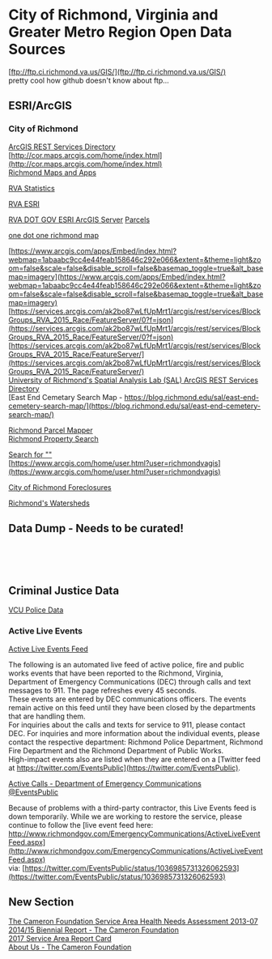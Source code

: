 # City of Richmond, Virginia and Greater Metro Region Open Data Sources  

[ftp://ftp.ci.richmond.va.us/GIS/](ftp://ftp.ci.richmond.va.us/GIS/)  
pretty cool how github doesn't know about ftp...  

## ESRI/ArcGIS  
### City of Richmond  
[ArcGIS REST Services Directory](https://services1.arcgis.com/k3vhq11XkBNeeOfM/ArcGIS/rest/services)  
[http://cor.maps.arcgis.com/home/index.html](http://cor.maps.arcgis.com/home/index.html)  
[Richmond Maps and Apps](https://www.arcgis.com/home/group.html?id=466049e2e72b4a69947f99ea5591426c#overview)  


[RVA Statistics](https://rvastatistics.com/)  


[RVA ESRI](http://cor.maps.arcgis.com/home/index.html)

[RVA DOT GOV ESRI ArcGIS Server](http://services1.arcgis.com/k3vhq11XkBNeeOfM/ArcGIS/rest/services)
[Parcels](http://services1.arcgis.com/k3vhq11XkBNeeOfM/ArcGIS/rest/services/Parcels/FeatureServer/0)

[one dot one richmond map](https://blog.richmond.edu/sal/one-dot-richmond/)

[https://www.arcgis.com/apps/Embed/index.html?webmap=1abaabc9cc4e44feab158646c292e066&extent=&theme=light&zoom=false&scale=false&disable_scroll=false&basemap_toggle=true&alt_basemap=imagery](https://www.arcgis.com/apps/Embed/index.html?webmap=1abaabc9cc4e44feab158646c292e066&extent=&theme=light&zoom=false&scale=false&disable_scroll=false&basemap_toggle=true&alt_basemap=imagery)  
[https://services.arcgis.com/ak2bo87wLfUpMrt1/arcgis/rest/services/BlockGroups_RVA_2015_Race/FeatureServer/0?f=json](https://services.arcgis.com/ak2bo87wLfUpMrt1/arcgis/rest/services/BlockGroups_RVA_2015_Race/FeatureServer/0?f=json)  
[https://services.arcgis.com/ak2bo87wLfUpMrt1/arcgis/rest/services/BlockGroups_RVA_2015_Race/FeatureServer/](https://services.arcgis.com/ak2bo87wLfUpMrt1/arcgis/rest/services/BlockGroups_RVA_2015_Race/FeatureServer/)  
[University of Richmond's Spatial Analysis Lab (SAL) ArcGIS REST Services Directory](https://services.arcgis.com/ak2bo87wLfUpMrt1/ArcGIS/rest/services)   
[East End Cemetary Search Map - https://blog.richmond.edu/sal/east-end-cemetery-search-map/](https://blog.richmond.edu/sal/east-end-cemetery-search-map/)  






[Richmond Parcel Mapper](http://cor.maps.arcgis.com/apps/webappviewer/index.html?id=c3ed34c0fb38441fb95cd2d2d6a22d48/)  
[Richmond Property Search](http://eservices.ci.richmond.va.us/applications/propertysearch/Search.aspx)  


[Search for ""](http://www.arcgis.com/home/search.html?q=richmond&start=1&sortOrder=desc&sortField=relevance)  
[https://www.arcgis.com/home/user.html?user=richmondvagis](https://www.arcgis.com/home/user.html?user=richmondvagis)  


[City of Richmond Foreclosures](http://idx.richmondvamls.net/i/Foreclosures_City_of_Richmond)  

[Richmond's Watersheds](http://www.rvah2o.org/richmonds-watersheds/)  


## Data Dump - Needs to be curated!  
[](https://community-wealth.org/content/richmond-virginia)  
[](https://cura.vcu.edu/media/cura/pdfs/cura-documents/Richmond_VA_Downtown_Profile_FINALE.pdf)  
[](https://www.huduser.gov/portal/publications/pdf/RichmondVA-comp-16.pdf)  
[](http://www.institutephi.org/wp-content/uploads/2017/02/Richmond-City-Food-Policy-Recommendations-Report-FINAL.pdf)  

## Criminal Justice Data  
[VCU Police Data](https://police.vcu.edu/facts/)  

### Active Live Events  
[Active Live Events Feed](http://www.richmondgov.com/content/EmergencyCommunications/ActiveLiveEventFeed.aspx)  

The following is an automated live feed of active police, fire and public works events that have been reported to the Richmond, Virginia, Department of Emergency Communications (DEC) through calls and text messages to 911. The page refreshes every 45 seconds.  
These events are entered by DEC communications officers. The events remain active on this feed until they have been closed by the departments that are handling them.  
For inquiries about the calls and texts for service to 911, please contact DEC. For inquiries and more information about the individual events, please contact the respective department: Richmond Police Department, Richmond Fire Department and the Richmond Department of Public Works.  
High-impact events also are listed when they are entered on a [Twitter feed at https://twitter.com/EventsPublic](https://twitter.com/EventsPublic).  

[Active Calls - Department of Emergency Communications](http://eservices.ci.richmond.va.us/applications/publicsafety/ActiveCalls/)  
[@EventsPublic](https://twitter.com/EventsPublic)  




Because of problems with a third-party contractor, this Live Events feed is down temporarily. While we are working to restore the service, please continue to follow the [live event feed here: http://www.richmondgov.com/EmergencyCommunications/ActiveLiveEventFeed.aspx](http://www.richmondgov.com/EmergencyCommunications/ActiveLiveEventFeed.aspx)  
via: [https://twitter.com/EventsPublic/status/1036985731326062593](https://twitter.com/EventsPublic/status/1036985731326062593)  


## New Section  
[The Cameron Foundation Service Area Health Needs Assessment 2013-07](https://camfound.org/wp-content/uploads/2013/12/2013-Health-Needs-Assessment.pdf)  
[2014/15 Biennial Report - The Cameron Foundation](https://camfound.org/wp-content/uploads/2016/10/Cameron-AR-2014-15.pdf)  
[2017 Service Area Report Card](https://camfound.org/wp-content/uploads/2018/03/2017-Report-Card-Summary-for-web-FINAL.pdf)  
[About Us - The Cameron Foundation](https://camfound.org/about-us/publications)  

